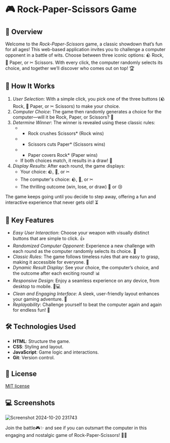 # 🎮 Rock-Paper-Scissors Game

## 🌟 Overview

Welcome to the *Rock-Paper-Scissors* game, a classic showdown that’s fun for all ages! This web-based application invites you to challenge a computer opponent in a battle of wits. Choose between three iconic options: 🪨 Rock, 📄 Paper, or ✂ Scissors. With every click, the computer randomly selects its choice, and together we’ll discover who comes out on top! 🏆

## 🔄 How It Works

1. *User Selection*: With a simple click, you pick one of the three buttons (🪨 Rock, 📄 Paper, or ✂ Scissors) to make your choice.
2. *Computer Choice*: The game then randomly generates a choice for the computer—will it be Rock, Paper, or Scissors? 🤖
3. *Determine Winner*: The winner is revealed using these classic rules:
   - * Rock crushes Scissors* (Rock wins)
   - * Scissors cuts Paper* (Scissors wins)
   - * Paper covers Rock* (Paper wins)
   - If both choices match, it results in a draw! 🤝
4. *Display Results*: After each round, the game displays:
   - Your choice: 🪨, 📄, or ✂
   - The computer's choice: 🪨, 📄, or ✂
   - The thrilling outcome (win, lose, or draw) 🥳 or 😢

The game keeps going until you decide to step away, offering a fun and interactive experience that never gets old! ⏳

## 🎉 Key Features

- *Easy User Interaction*: Choose your weapon with visually distinct buttons that are simple to click. 👍
- *Randomized Computer Opponent*: Experience a new challenge with each round as the computer randomly selects its choice. 🎲
- *Classic Rules*: The game follows timeless rules that are easy to grasp, making it accessible for everyone. 📜
- *Dynamic Result Display*: See your choice, the computer’s choice, and the outcome after each exciting round! 📊
- *Responsive Design*: Enjoy a seamless experience on any device, from desktop to mobile. 📱💻
- *Clean and Engaging Interface*: A sleek, user-friendly layout enhances your gaming adventure. 🎨
- *Replayability*: Challenge yourself to beat the computer again and again for endless fun! 🔄

## 🛠️ Technologies Used

- **HTML**: Structure the game.
- **CSS**: Styling and layout.
- **JavaScript**: Game logic and interactions.
- **Git**: Version control.

  
## 🪪 License

[MIT license](LICENSE)

## 💻 Screenshots

![Screenshot 2024-10-20 231743](https://github.com/user-attachments/assets/bd6704d7-49f9-482b-b9c9-cd691c27b844)




Join the battle🎮✨ and see if you can outsmart the computer in this engaging and nostalgic game of Rock-Paper-Scissors! 🥳🤩
